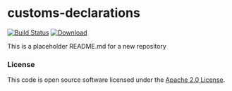 
# customs-declarations

[![Build Status](https://travis-ci.org/hmrc/customs-declarations.svg?branch=master)](https://travis-ci.org/hmrc/customs-declarations) [ ![Download](https://api.bintray.com/packages/hmrc/releases/customs-declarations/images/download.svg) ](https://bintray.com/hmrc/releases/customs-declarations/_latestVersion)

This is a placeholder README.md for a new repository

### License

This code is open source software licensed under the [Apache 2.0 License]("http://www.apache.org/licenses/LICENSE-2.0.html").
    